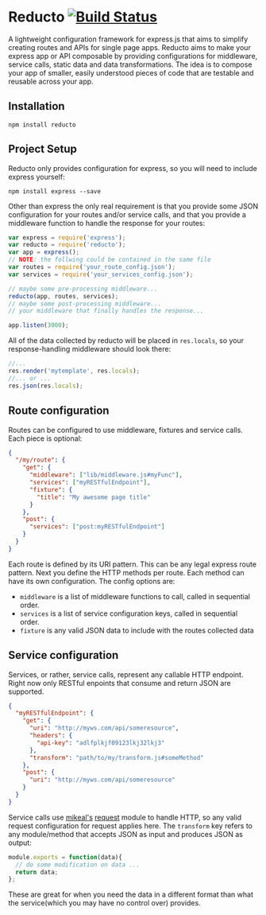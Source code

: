 # Reducto [![Build Status](https://travis-ci.org/michaelleeallen/reducto.png)](https://travis-ci.org/michaelleeallen/reducto)

A lightweight configuration framework for express.js that aims to simplify creating routes and APIs for single page apps.
Reducto aims to make your express app or API composable by providing configurations for middleware, service calls, static
data and data transformations. The idea is to compose your app of smaller, easily understood pieces of code that are testable
and reusable across your app.

## Installation

	npm install reducto

## Project Setup

Reducto only provides configuration for express, so you will need to include express
yourself:

	npm install express --save

Other than express the only real requirement is that you provide some JSON configuration
for your routes and/or service calls, and that you provide a middleware function to handle
the response for your routes:
```javascript
var express = require('express');
var reducto = require('reducto');
var app = express();
// NOTE: the follwing could be contained in the same file
var routes = require('your_route_config.json');
var services = require('your_services_config.json');

// maybe some pre-processing middleware...
reducto(app, routes, services);
// maybe some post-processing middleware...
// your middleware that finally handles the response...

app.listen(3000);
```
All of the data collected by reducto will be placed in `res.locals`, so your response-handling
middleware should look there:
```javascript
//...
res.render('mytemplate', res.locals);
//... or ...
res.json(res.locals);
```

## Route configuration

Routes can be configured to use middleware, fixtures and service calls. Each piece is optional:
```json
{
  "/my/route": {
    "get": {
      "middleware": ["lib/middleware.js#myFunc"],
      "services": ["myRESTfulEndpoint"],
      "fixture": {
        "title": "My awesome page title"
      }
    },
    "post": {
      "services": ["post:myRESTfulEndpoint"]
    }
  }
}
```
Each route is defined by its URI pattern. This can be any legal express route pattern. Next you define
the HTTP methods per route. Each method can have its own configuration. The config options are:
- `middleware` is a list of middleware functions to call, called in sequential order.
- `services` is a list of service configuration keys, called in sequential order.
- `fixture` is any valid JSON data to include with the routes collected data

## Service configuration

Services, or rather, service calls, represent any callable HTTP endpoint. Right now only RESTful enpoints that
consume and return JSON are supported.
```json
{
  "myRESTfulEndpoint": {
    "get": {
      "uri": "http://myws.com/api/someresource",
      "headers": {
        "api-key": "adlfplkjf09123lkj32lkj3"
      },
      "transform": "path/to/my/transform.js#someMethod"
    },
    "post": {
      "uri": "http://myws.com/api/someresource"
    }
  }
}
```
Service calls use [mikeal's](https://github.com/mikeal) [request](https://github.com/mikeal/request) module to handle HTTP, so any valid request configuration for
request applies here. The `transform` key refers to any module/method that accepts JSON as input and produces JSON as output:
```javascript
module.exports = function(data){
  // do some modification on data ...
  return data;
};
```
These are great for when you need the data in a different format than what the service(which you may have no control over) provides.
